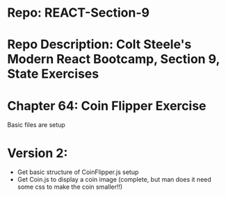 # Repo: REACT-Section-9
# Repo Description: Colt Steele's Modern React Bootcamp, Section 9, State Exercises
# Chapter 64: Coin Flipper Exercise
   Basic files are setup

# Version 2:
   - Get basic structure of CoinFlipper.js setup
   - Get Coin.js to display a coin image (complete, but man does it need some css to make the coin smaller!!)